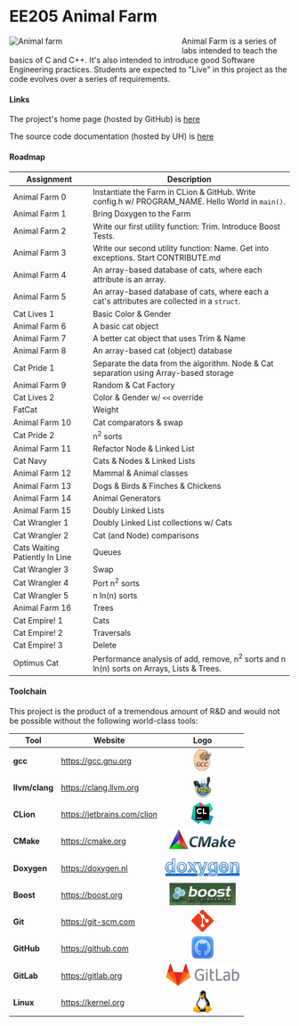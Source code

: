 EE205 Animal Farm
=================

<img src="images/animal_farm_full.jpg" style="width:300px; float: left; margin: 0 10px 10px 0;" alt="Animal farm"/>

Animal Farm is a series of labs intended to teach the basics of C and C++.  It's also intended to introduce good
Software Engineering practices.  Students are expected to "Live" in
this project as the code evolves over a series of requirements.

#### Links
The project's home page (hosted by GitHub) is [here](https://github.com/marknelsonengineer/ee205_animal_farm)

The source code documentation (hosted by UH) is [here](https://www2.hawaii.edu/~marknels/ee205/ee205_animal_farm)

#### Roadmap
| Assignment                     | Description                                                                                          |
|--------------------------------|------------------------------------------------------------------------------------------------------|
| Animal Farm 0                  | Instantiate the Farm in CLion & GitHub.  Write config.h w/ PROGRAM_NAME.  Hello World in `main()`.   |
| Animal Farm 1                  | Bring Doxygen to the Farm                                                                            |
| Animal Farm 2                  | Write our first utility function:  Trim.  Introduce Boost Tests.                                     |
| Animal Farm 3                  | Write our second utility function:  Name.  Get into exceptions.  Start CONTRIBUTE.md                 |
| Animal Farm 4                  | An array-based database of cats, where each attribute is an array.                                   |
| Animal Farm 5                  | An array-based database of cats, where each a cat's attributes are collected in a `struct`.          |
| Cat Lives 1                    | Basic Color & Gender                                                                                 |
| Animal Farm 6                  | A basic cat object                                                                                   |
| Animal Farm 7                  | A better cat object that uses Trim & Name                                                            |
| Animal Farm 8                  | An array-based cat (object) database                                                                 |
| Cat Pride 1                    | Separate the data from the algorithm.  Node & Cat separation using Array-based storage               |
| Animal Farm 9                  | Random & Cat Factory                                                                                 |
| Cat Lives 2                    | Color & Gender w/ `<<` override                                                                      |
| FatCat                         | Weight                                                                                               |
| Animal Farm 10                 | Cat comparators & swap                                                                               |
| Cat Pride 2                    | n<sup>2</sup> sorts                                                                                  |
| Animal Farm 11                 | Refactor Node & Linked List                                                                          |
| Cat Navy                       | Cats & Nodes & Linked Lists                                                                          |
| Animal Farm 12                 | Mammal & Animal classes                                                                              |
| Animal Farm 13                 | Dogs & Birds & Finches & Chickens                                                                    |
| Animal Farm 14                 | Animal Generators                                                                                    |
| Animal Farm 15                 | Doubly Linked Lists                                                                                  |
| Cat Wrangler 1                 | Doubly Linked List collections w/ Cats                                                               |
| Cat Wrangler 2                 | Cat (and Node) comparisons                                                                           |
| Cats Waiting Patiently In Line | Queues                                                                                               |
| Cat Wrangler 3                 | Swap                                                                                                 |
| Cat Wrangler 4                 | Port n<sup>2</sup> sorts                                                                             |
| Cat Wrangler 5                 | n ln(n) sorts                                                                                        |
| Animal Farm 16                 | Trees                                                                                                |
| Cat Empire! 1                  | Cats                                                                                                 |
| Cat Empire! 2                  | Traversals                                                                                           |
| Cat Empire! 3                  | Delete                                                                                               |
| Optimus Cat                    | Performance analysis of add, remove, n<sup>2</sup> sorts and n ln(n) sorts on Arrays, Lists & Trees. |

#### Toolchain
This project is the product of a tremendous amount of R&D and would not be possible without the following world-class tools:

| Tool           | Website                     |                                                Logo                                                 |
|----------------|-----------------------------|:---------------------------------------------------------------------------------------------------:|
| **gcc**        | https://gcc.gnu.org         |   <img src="images/logo_gcc.png" style="height:40px; float: center; margin: 0 0 0 0;" alt="GCC"/>   |
| **llvm/clang** | https://clang.llvm.org      |  <img src="images/logo_llvm.png" style="height:40px; float: center; margin: 0 0 0 0;" alt="GCC"/>   |
| **CLion**      | https://jetbrains.com/clion |  <img src="images/logo_clion.png" style="height:40px; float: center; margin: 0 0 0 0;" alt="GCC"/>  |
| **CMake**      | https://cmake.org           |  <img src="images/logo_cmake.png" style="height:40px; float: center; margin: 0 0 0 0;" alt="GCC"/>  |
| **Doxygen**    | https://doxygen.nl          | <img src="images/logo_doxygen.png" style="height:40px; float: center; margin: 0 0 0 0;" alt="GCC"/> |
| **Boost**      | https://boost.org           |  <img src="images/logo_boost.png" style="height:40px; float: center; margin: 0 0 0 0;" alt="GCC"/>  |
| **Git**        | https://git-scm.com         |   <img src="images/logo_git.png" style="height:40px; float: center; margin: 0 0 0 0;" alt="GCC"/>   |
| **GitHub**     | https://github.com          | <img src="images/logo_github.png" style="height:40px; float: center; margin: 0 0 0 0;" alt="GCC"/>  |
| **GitLab**     | https://gitlab.org          | <img src="images/logo_gitlab.png" style="height:40px; float: center; margin: 0 0 0 0;" alt="GCC"/>  |
| **Linux**      | https://kernel.org          |  <img src="images/logo_linux.png" style="height:40px; float: center; margin: 0 0 0 0;" alt="GCC"/>  |
